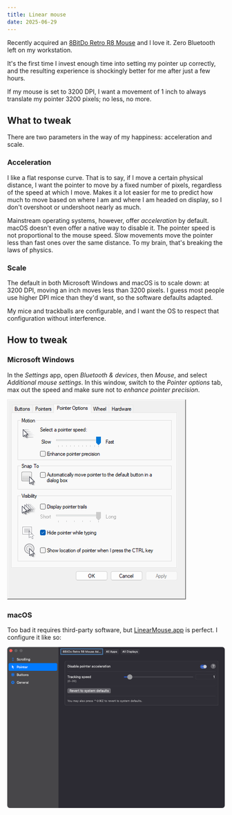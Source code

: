 ```yaml
---
title: Linear mouse
date: 2025-06-29
---
```


Recently acquired an [8BitDo Retro R8 Mouse](https://www.8bitdo.com/retro-r8-mouse-n/) and I love it. Zero Bluetooth left on my workstation.

It's the first time I invest enough time into setting my pointer up correctly, and the resulting experience is shockingly better for me after just a few hours.

If my mouse is set to 3200 DPI, I want a movement of 1 inch to always translate my pointer 3200 pixels; no less, no more.

## What to tweak

There are two parameters in the way of my happiness: acceleration and scale.

### Acceleration

I like a flat response curve. That is to say, if I move a certain physical distance,
I want the pointer to move by a fixed number of pixels, regardless of the speed at which I move.
Makes it a lot easier for me to predict how much to move based on where I am and where I am headed on display,
so I don't overshoot or undershoot nearly as much.

Mainstream operating systems, however, offer <cite>acceleration</cite> by default. macOS doesn't even offer a native way to disable it.
The pointer speed is not proportional to the mouse speed. Slow movements move the pointer less than fast ones over the same distance.
To my brain, that's breaking the laws of physics.

### Scale

The default in both Microsoft Windows and macOS is to scale down: at 3200 DPI, moving an inch moves less than 3200 pixels. I guess most people use higher DPI mice than they'd want, so the software defaults adapted.

My mice and trackballs are configurable, and I want the OS to respect that configuration without interference.

## How to tweak

### Microsoft Windows

In the <cite>Settings</cite> app, open <cite>Bluetooth & devices</cite>, then <cite>Mouse</cite>, and select <cite>Additional mouse settings</cite>. In this window, switch to the <cite>Pointer options</cite> tab, max out the speed and make sure not to <cite>enhance pointer precision</cite>.


[![Windows configuration with the fastest pointer speed and no pointer precision enhancement](/assets/linear-mouse/windows.png)](/assets/linear-mouse/windows.png)

### macOS

Too bad it requires third-party software, but [LinearMouse.app](https://linearmouse.app) is perfect. I configure it like so:

[![LinearMouse.app settings, with Disable pointer acceleration and a Tracking speed of 1](/assets/linear-mouse/LinearMouse.png)](/assets/linear-mouse/LinearMouse.png)
